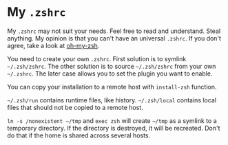 My `.zshrc`
===========

My `.zshrc` may not suit your needs. Feel free to read and
understand. Steal anything. My opinion is that you can't have an
universal `.zshrc`. If you don't agree, take a look at
[oh-my-zsh][ohmyzsh].

[ohmyzsh]: https://github.com/robbyrussell/oh-my-zsh

You need to create your own `.zshrc`. First solution is to symlink
`~/.zsh/zshrc`. The other solution is to source `~/.zsh/zshrc` from
your own `~/.zshrc`. The later case allows you to set the plugin you
want to enable.

You can copy your installation to a remote host with `install-zsh`
function.

`~/.zsh/run` contains runtime files, like history. `~/.zsh/local`
contains local files that should not be copied to a remote host.

`ln -s /nonexistent ~/tmp` and `exec zsh` will create `~/tmp` as a
symlink to a temporary directory. If the directory is destroyed, it
will be recreated. Don't do that if the home is shared across several
hosts.
